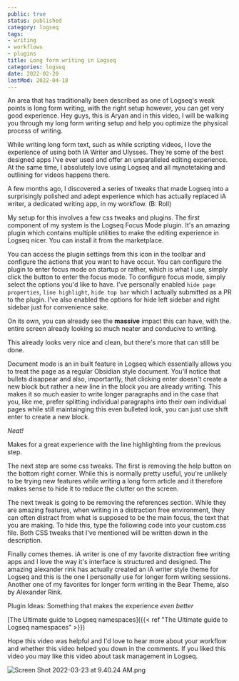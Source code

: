 ```yaml
---
public: true
status: published
category: logseq
tags:
- writing
- workflows
- plugins
title: Long form writing in Logseq
categories: logseq
date: 2022-02-20
lastMod: 2022-04-18
---
```

An area that has traditionally been described as one of Logseq's weak points is long form writing, with the right setup however, you can get very good experience. Hey guys, this is Aryan and in this video, I will be walking you through my long form writing setup and help you optimize the physical process of writing.

While writing long form text, such as while scripting videos, I love the experience of using both IA Writer and Ulysses. They're some of the best designed apps I've ever used and offer an unparalleled editing experience. At the same time, I absolutely love using Logseq and all mynotetaking and outlining for videos happens there.

A few months ago, I discovered a series of tweaks that made Logseq into a surprisingly polished and adept experience which has actually replaced iA writer, a dedicated writing app, in my workflow. (B: Roll)

My setup for this involves a few css tweaks and plugins. The first component of my system is the Logseq Focus Mode plugin. It's an amazing plugin which contains multiple utilities to make the editing experience in Logseq nicer. You can install it from the marketplace.

You can access the plugin settings from this icon in the toolbar and configure the actions that you want to have occur. You can configure the plugin to enter focus mode on startup or rather, which is what I use, simply click the button to enter the focus mode. To configure focus mode, simply select the options you'd like to have. I've personally enabled `hide page properties`, `line highlight`, `hide top bar` which I actually submitted as a PR to the plugin. I've also enabled the options for hide left sidebar and right sidebar just for convenience sake.

On its own, you can already see the **massive** impact this can have, with the. entire screen already looking so much neater and conducive to writing.

This already looks very nice and clean, but there's more that can still be done.

Document mode is an in built feature in Logseq which essentially allows you to treat the page as a regular Obsidian style document. You'll notice that bullets disappear and also, importantly, that clicking enter doesn't create a new block but rather a new line in the block you are already writing. This makes it so much easier to write longer paragraphs and in the case that you, like me, prefer splitting individual paragraphs into their own individual pages while still maintainging this even bulleted look, you can just use shift enter to create a new block.

_Neat!_

Makes for a great experience with the line highlighting from the previous step.

The next step are some css tweaks. The first is removing the help button on the bottom right corner. While this is normally pretty useful, you're unlikely to be trying new features while writing a long form article and it therefore makes sense to hide it to reduce the clutter on the screen.

The next tweak is going to be removing the references section. While they are amazing features, when writing in a distraction free environment, they can often distract from what is supposed to be the main focus, the text that you are making. To hide this, type the following code into your custom.css file. Both CSS tweaks that I've mentioned will be written down in the description.

Finally comes themes. iA writer is one of my favorite distraction free writing apps and I love the way it's interface is structured and designed. The amazing alexander rink has actually created an iA writer style theme for Logseq and this is the one I personally use for longer form writing sessions. Another one of my favorites for longer form writing in the Bear Theme, also by Alexander Rink.

Plugin Ideas: Something that makes the experience _even better_

[The Ultimate guide to Logseq namespaces]({{< ref "The Ultimate guide to Logseq namespaces" >}})

Hope this video was helpful and I'd love to hear more about your workflow and whether this video helped you down in the comments. If you liked this video you may like this video about task management in Logseq.

![Screen Shot 2022-03-23 at 9.40.24 AM.png](/assets/screen_shot_2022-03-23_at_9.40.24_am_1648014027584_0.png)
